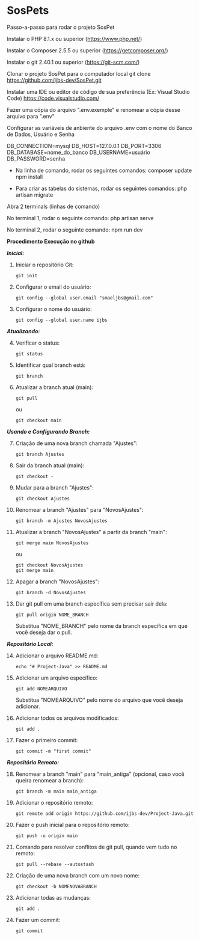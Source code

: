 # SosPets

Passo-a-passo para rodar o projeto SosPet

Instalar o PHP 8.1.x ou superior (https://www.php.net/)

Instalar o Composer 2.5.5 ou superior (https://getcomposer.org/)

Instalar o git 2.40.1 ou superior (https://git-scm.com/)

Clonar o projeto SosPet para o computador local
git clone https://github.com/ijbs-dev/SosPet.git

Instalar uma IDE ou editor de código de sua preferência (Ex: Visual Studio Code)
https://code.visualstudio.com/

Fazer uma cópia do arquivo ".env.exemple" e renomear a cópia desse arquivo para ".env"


Configurar as variáveis de anbiente do arquivo .env com o nome do Banco de Dados, Usuário e Senha

DB_CONNECTION=mysql
DB_HOST=127.0.0.1
DB_PORT=3306
DB_DATABASE=nome_do_banco
DB_USERNAME=usuário
DB_PASSWORD=senha

- Na linha de comando, rodar os seguintes comandos:
composer update
npm install

- Para criar as tabelas do sistemas, rodar os seguintes comandos:
php artisan migrate

Abra 2 terminals (linhas de comando)

No terminal 1, rodar o seguinte comando:
php artisan serve

No terminal 2, rodar o seguinte comando:
npm run dev

**Procedimento Execução no github**

***Inicial:***

1. Iniciar o repositório Git:
   ```
   git init
   ```

2. Configurar o email do usuário:
   ```
   git config --global user.email "smaeljbs@gmail.com"
   ```

3. Configurar o nome do usuário:
   ```
   git config --global user.name ijbs
   ```

***Atualizando:***

4. Verificar o status:
   ```
   git status
   ```

5. Identificar qual branch está:
   ```
   git branch
   ```

6. Atualizar a branch atual (main):
   ```
   git pull
   ```
   ou
   ```
   git checkout main
   ```

***Usando e Configurando Branch:***

7. Criação de uma nova branch chamada "Ajustes":
   ```
   git branch Ajustes
   ```

8. Sair da branch atual (main):
   ```
   git checkout -
   ```

9. Mudar para a branch "Ajustes":
   ```
   git checkout Ajustes
   ```

10. Renomear a branch "Ajustes" para "NovosAjustes":
    ```
    git branch -m Ajustes NovosAjustes
    ```

11. Atualizar a branch "NovosAjustes" a partir da branch "main":
    ```
    git merge main NovosAjustes
    ```
    ou
    ```
    git checkout NovosAjustes
    git merge main
    ```

12. Apagar a branch "NovosAjustes":
    ```
    git branch -d NovosAjustes
    ```

13. Dar git pull em uma branch específica sem precisar sair dela:
    ```
    git pull origin NOME_BRANCH
    ```
    Substitua "NOME_BRANCH" pelo nome da branch específica em que você deseja dar o pull.

***Repositório Local:***

14. Adicionar o arquivo README.md:
    ```
    echo "# Project-Java" >> README.md
    ```

15. Adicionar um arquivo específico:
    ```
    git add NOMEARQUIVO
    ```
    Substitua "NOMEARQUIVO" pelo nome do arquivo que você deseja adicionar.

16. Adicionar todos os arquivos modificados:
    ```
    git add .
    ```

17. Fazer o primeiro commit:
    ```
    git commit -m "first commit"
    ```

***Repositório Remoto:***

18. Renomear a branch "main" para "main_antiga" (opcional, caso você queira renomear a branch):
    ```
    git branch -m main main_antiga
    ```

19. Adicionar o repositório remoto:
    ```
    git remote add origin https://github.com/ijbs-dev/Project-Java.git
    ```

20. Fazer o push inicial para o repositório remoto:
    ```
    git push -u origin main
    ```

21. Comando para resolver conflitos de git pull, quando vem tudo no remoto:
    ```
    git pull --rebase --autostash
    ```

22. Criação de uma nova branch com um novo nome:
    ```
    git checkout -b NOMENOVABRANCH
    ```

23. Adicionar todas as mudanças:
    ```
    git add .
    ```

24. Fazer um commit:
    ```
    git commit
